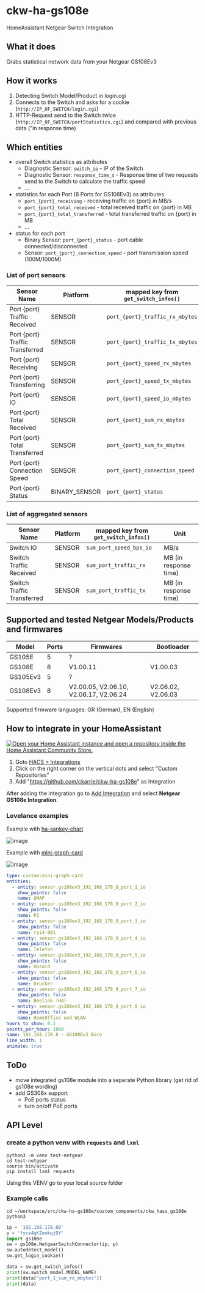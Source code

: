 # ckw-ha-gs108e
HomeAssistant Netgear Switch Integration

## What it does
Grabs statistical network data from your Netgear GS108Ev3

## How it works
1. Detecting Switch Model/Product in login.cgi
2. Connects to the Switch and asks for a cookie (`http://IP_OF_SWITCH/login.cgi`)
3. HTTP-Request send to the Switch twice (`http://IP_OF_SWITCH/portStatistics.cgi`) and compared with previous data ("in response time)

## Which entities
- overall Switch statistics as attributes
  - Diagnostic Sensor: `switch_ip` - IP of the Switch
  - Diagnostic Sensor: `response_time_s` - Response time of two requests send to the Switch to calculate the traffic speed
  - ...
- statistics for each Port (8 Ports for GS108Ev3) as attributes
  - `port_{port}_receiving` - receiving traffic on {port} in MB/s
  - `port_{port}_total_received` - total received traffic on {port} in MB
  - `port_{port}_total_transferred` - total transferred traffic on {port} in MB
  - ...
- status for each port
  - Binary Sensor: `port_{port}_status` - port cable connected/disconnected
  - Sensor: `port_{port}_connection_speed` - port transmission speed (100M/1000M)

### List of port sensors

| Sensor Name                      | Platform      | mapped key from `get_switch_infos()`    | Unit                                 |
|----------------------------------|---------------|-----------------------------------------|--------------------------------------|
| Port {port} Traffic Received     | SENSOR        | `port_{port}_traffic_rx_mbytes`         | MB (in response time)                |
| Port {port} Traffic Transferred  | SENSOR        | `port_{port}_traffic_tx_mbytes`         | MB (in response time)                |
| Port {port} Receiving            | SENSOR        | `port_{port}_speed_rx_mbytes`           | MB/s                                 |
| Port {port} Transferring         | SENSOR        | `port_{port}_speed_tx_mbytes`           | MB/s                                 |
| Port {port} IO                   | SENSOR        | `port_{port}_speed_io_mbytes`           | MB/s                                 |
| Port {port} Total Received       | SENSOR        | `port_{port}_sum_rx_mbytes`             | MB (since last switch reboot/reset)  |
| Port {port} Total Transferred    | SENSOR        | `port_{port}_sum_tx_mbytes`             | MB (since last switch reboot/reset)  |
| Port {port} Connection Speed     | SENSOR        | `port_{port}_connection_speed`          | MB/s                                 |
| Port {port} Status               | BINARY_SENSOR | `port_{port}_status`                    | "on"/"off"                           |

### List of aggregated sensors

| Sensor Name                      | Platform      | mapped key from `get_switch_infos()`    | Unit                                 |
|----------------------------------|---------------|-----------------------------------------|--------------------------------------|
| Switch IO                        | SENSOR        | `sum_port_speed_bps_io`                 | MB/s                                 |
| Switch Traffic Received          | SENSOR        | `sum_port_traffic_rx`                   | MB (in response time)                |
| Switch Traffic Transferred       | SENSOR        | `sum_port_traffic_tx`                   | MB (in response time)                |

## Supported and tested Netgear Models/Products and firmwares

| Model    | Ports    | Firmwares                                    | Bootloader          |
|----------|----------|----------------------------------------------|---------------------|
| GS105E   | 5        | ?                                            |                     |
| GS108E   | 8        | V1.00.11                                     | V1.00.03            |
| GS105Ev3 | 5        | ?                                            |                     |
| GS108Ev3 | 8        | V2.00.05, V2.06.10, V2.06.17, V2.06.24       | V2.06.02, V2.06.03  |

Supported firmware languages: GR (German), EN (English)

## How to integrate in your HomeAssistant

[![Open your Home Assistant instance and open a repository inside the Home Assistant Community Store.](https://my.home-assistant.io/badges/hacs_repository.svg)](https://my.home-assistant.io/redirect/hacs_repository/?owner=ckarrie&repository=ckw-ha-gs108e&category=integration)

1. Goto [HACS > Integrations](http://homeassistant.lan/redirect/hacs/integrations)
2. Click on the right corner on the vertical dots and select "Custom Repositories"
3. Add "https://github.com/ckarrie/ckw-ha-gs108e" as Integration

After adding the integration go to [Add Integration](https://my.home-assistant.io/redirect/integrations/) and select **Netgear GS108e Integration**.

### Lovelance examples

Example with [ha-sankey-chart](https://github.com/MindFreeze/ha-sankey-chart)

![image](https://github.com/ckarrie/ckw-ha-gs108e/assets/4140156/9e8ca08f-bd64-4b49-8408-2135107c53f5)

Example with [mini-graph-card](https://github.com/kalkih/mini-graph-card)

![image](https://github.com/ckarrie/ckw-ha-gs108e/assets/4140156/9f390bab-6d3e-4e9c-83df-39bd230d7309)


```yaml
type: custom:mini-graph-card
entities:
  - entity: sensor.gs108ev3_192_168_178_8_port_1_io
    show_points: false
    name: QNAP
  - entity: sensor.gs108ev3_192_168_178_8_port_2_io
    show_points: false
    name: P2
  - entity: sensor.gs108ev3_192_168_178_8_port_3_io
    show_points: false
    name: rpi4-001
  - entity: sensor.gs108ev3_192_168_178_8_port_4_io
    show_points: false
    name: Telefon
  - entity: sensor.gs108ev3_192_168_178_8_port_5_io
    show_points: false
    name: Unraid
  - entity: sensor.gs108ev3_192_168_178_8_port_6_io
    show_points: false
    name: Drucker
  - entity: sensor.gs108ev3_192_168_178_8_port_7_io
    show_points: false
    name: Beelink (HA)
  - entity: sensor.gs108ev3_192_168_178_8_port_8_io
    show_points: false
    name: HomeOffice und WLAN
hours_to_show: 0.1
points_per_hour: 1000
name: 192.168.178.8 - GS108Ev3 Büro
line_width: 1
animate: true
```


## ToDo
- move integrated gs108e module into a seperate Python library (get rid of gs108e wording)
- add GS308x support
  - PoE ports status
  - turn on/off PoE ports

## API Level

### create a python venv with `requests` and `lxml`

```shell
python3 -m venv test-netgear
cd test-netgear
source bin/activate
pip install lxml requests
```

Using this VENV go to your local source folder

### Example calls

```shell
cd ~/workspace/src/ckw-ha-gs108e/custom_components/ckw_hass_gs108e
python3
```

```python
ip = '192.168.178.68'
p = 'fyce4gKZemkqjDY'
import gs108e
sw = gs108e.NetgearSwitchConnector(ip, p)
sw.autodetect_model()
sw.get_login_cookie()

data = sw.get_switch_infos()
print(sw.switch_model.MODEL_NAME)
print(data["port_1_sum_rx_mbytes"])
print(data)
```



